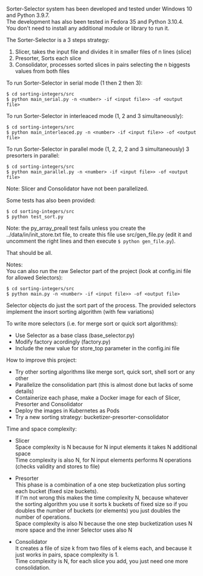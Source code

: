 Sorter-Selector system has been developed and tested under Windows 10 and Python 3.9.7.  
The development has also been tested in Fedora 35 and Python 3.10.4.  
You don't need to install any additional module or library to run it.

The Sorter-Selector is a 3 steps strategy:
1. Slicer, takes the input file and divides it in smaller files of n lines (slice)
2. Presorter, Sorts each slice
3. Consolidator, processes sorted slices in pairs selecting the n biggests values from both files

To run Sorter-Selector in serial mode (1 then 2 then 3):
```
$ cd sorting-integers/src
$ python main_serial.py -n <number> -if <input file>> -of <output file>
```

To run Sorter-Selector in interleaced mode (1, 2 and 3 simultaneously):
```
$ cd sorting-integers/src
$ python main_interleaced.py -n <number> -if <input file>> -of <output file>
```

To run Sorter-Selector in parallel mode (1, 2, 2, 2 and 3 simultaneously) 3 presorters in parallel:
```
$ cd sorting-integers/src
$ python main_parallel.py -n <number> -if <input file>> -of <output file>
```

Note: Slicer and Consolidator have not been parallelized.

Some tests has also been provided:
```
$ cd sorting-integers/src
$ python test_sort.py
```
Note: the py_array_preall test fails unless you create the ../data/in/init_store.txt file, to create 
this file use src/gen_file.py (edit it and uncomment the right lines and then execute ```$ python gen_file.py```).


That should be all. 

Notes:  
You can also run the raw Selector part of the project (look at config.ini file for allowed Selectors):
```
$ cd sorting-integers/src
$ python main.py -n <number> -if <input file>> -of <output file>
```

Selector objects do just the sort part of the process.
The provided selectors implement the insort sorting algorithm (with few variations)

To write more selectors (i.e. for merge sort or quick sort algorithms):
- Use Selector as a base class (base_selector.py)
- Modify factory acordingly (factory.py)
- Include the new value for store_top parameter in the config.ini file


How to improve this project:
- Try other sorting algorithms like merge sort, quick sort, shell sort or any other
- Parallelize the consolidation part (this is almost done but lacks of some details)
- Containerize each phase, make a Docker image for each of Slicer, Presorter and Consolidator
- Deploy the images in Kubernetes as Pods
- Try a new sorting strategy: bucketizer-presorter-consolidator

Time and space complexity:
- Slicer  
Space complexity is N because for N input elements it takes N additional space  
Time complexity is also N, for N input elements performs N operations (checks validity and stores to file)

- Presorter  
This phase is a combination of a one step bucketization plus sorting each bucket (fixed size buckets).  
If I'm not wrong this makes the time complexity N, because whatever the sorting algorithm you use it sorts
k buckets of fixed size so if you doubles the number of buckets (or elements) you just doubles the number
of operations.  
Space complexity is also N because the one step bucketization uses N more space and the inner Selector uses
also N

- Consolidator  
It creates a file of size k from two files of k elems each, and because it just works in pairs, space
complexity is 1.  
Time complexity is N, for each slice you add, you just need one more consolidation.  
